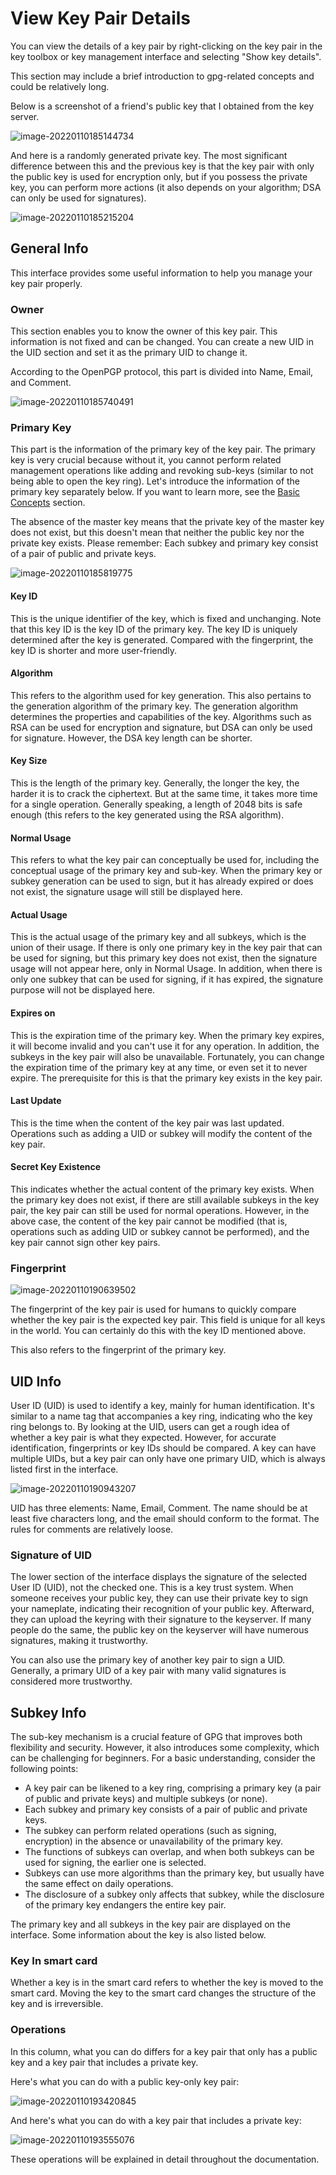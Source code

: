 # View Key Pair Details

You can view the details of a key pair by right-clicking on the key pair in the
key toolbox or key management interface and selecting "Show key details".

This section may include a brief introduction to gpg-related concepts and could
be relatively long.

Below is a screenshot of a friend's public key that I obtained from the key
server.

![image-20220110185144734](https://cdn.bktus.com/wp-content/uploads/2023/08/image-20220110185144734.png)

And here is a randomly generated private key. The most significant difference
between this and the previous key is that the key pair with only the public key
is used for encryption only, but if you possess the private key, you can perform
more actions (it also depends on your algorithm; DSA can only be used for
signatures).

![image-20220110185215204](https://cdn.bktus.com/wp-content/uploads/2023/08/image-20220110185215204.png)

## General Info

This interface provides some useful information to help you manage your key pair
properly.

### Owner

This section enables you to know the owner of this key pair. This information is
not fixed and can be changed. You can create a new UID in the UID section and
set it as the primary UID to change it.

According to the OpenPGP protocol, this part is divided into Name, Email, and
Comment.

![image-20220110185740491](https://cdn.bktus.com/wp-content/uploads/2023/08/image-20220110185740491.png)

### Primary Key

This part is the information of the primary key of the key pair. The primary key
is very crucial because without it, you cannot perform related management
operations like adding and revoking sub-keys (similar to not being able to open
the key ring). Let's introduce the information of the primary key separately
below. If you want to learn more, see the [Basic Concepts](../basic-concepts.md)
section.

The absence of the master key means that the private key of the master key does
not exist, but this doesn't mean that neither the public key nor the private key
exists. Please remember: Each subkey and primary key consist of a pair of public
and private keys.

![image-20220110185819775](https://cdn.bktus.com/wp-content/uploads/2023/08/image-20220110185819775.png)

#### Key ID

This is the unique identifier of the key, which is fixed and unchanging. Note
that this key ID is the key ID of the primary key. The key ID is uniquely
determined after the key is generated. Compared with the fingerprint, the key ID
is shorter and more user-friendly.

#### Algorithm

This refers to the algorithm used for key generation. This also pertains to the
generation algorithm of the primary key. The generation algorithm determines the
properties and capabilities of the key. Algorithms such as RSA can be used for
encryption and signature, but DSA can only be used for signature. However, the
DSA key length can be shorter.

#### Key Size

This is the length of the primary key. Generally, the longer the key, the harder
it is to crack the ciphertext. But at the same time, it takes more time for a
single operation. Generally speaking, a length of 2048 bits is safe enough (this
refers to the key generated using the RSA algorithm).

#### Normal Usage

This refers to what the key pair can conceptually be used for, including the
conceptual usage of the primary key and sub-key. When the primary key or subkey
generation can be used to sign, but it has already expired or does not exist,
the signature usage will still be displayed here.

#### Actual Usage

This is the actual usage of the primary key and all subkeys, which is the union
of their usage. If there is only one primary key in the key pair that can be
used for signing, but this primary key does not exist, then the signature usage
will not appear here, only in Normal Usage. In addition, when there is only one
subkey that can be used for signing, if it has expired, the signature purpose
will not be displayed here.

#### Expires on

This is the expiration time of the primary key. When the primary key expires, it
will become invalid and you can't use it for any operation. In addition, the
subkeys in the key pair will also be unavailable. Fortunately, you can change
the expiration time of the primary key at any time, or even set it to never
expire. The prerequisite for this is that the primary key exists in the key
pair.

#### Last Update

This is the time when the content of the key pair was last updated. Operations
such as adding a UID or subkey will modify the content of the key pair.

#### Secret Key Existence

This indicates whether the actual content of the primary key exists. When the
primary key does not exist, if there are still available subkeys in the key
pair, the key pair can still be used for normal operations. However, in the
above case, the content of the key pair cannot be modified (that is, operations
such as adding UID or subkey cannot be performed), and the key pair cannot sign
other key pairs.

### Fingerprint

![image-20220110190639502](https://cdn.bktus.com/wp-content/uploads/2023/08/image-20220110190639502.png)

The fingerprint of the key pair is used for humans to quickly compare whether
the key pair is the expected key pair. This field is unique for all keys in the
world. You can certainly do this with the key ID mentioned above.

This also refers to the fingerprint of the primary key.

## UID Info

User ID (UID) is used to identify a key, mainly for human identification. It's
similar to a name tag that accompanies a key ring, indicating who the key ring
belongs to. By looking at the UID, users can get a rough idea of whether a key
pair is what they expected. However, for accurate identification, fingerprints
or key IDs should be compared. A key can have multiple UIDs, but a key pair can
only have one primary UID, which is always listed first in the interface.

![image-20220110190943207](https://cdn.bktus.com/wp-content/uploads/2023/08/image-20220110190943207.png)

UID has three elements: Name, Email, Comment. The name should be at least five
characters long, and the email should conform to the format. The rules for
comments are relatively loose.

### Signature of UID

The lower section of the interface displays the signature of the selected User
ID (UID), not the checked one. This is a key trust system. When someone receives
your public key, they can use their private key to sign your nameplate,
indicating their recognition of your public key. Afterward, they can upload the
keyring with their signature to the keyserver. If many people do the same, the
public key on the keyserver will have numerous signatures, making it
trustworthy.

You can also use the primary key of another key pair to sign a UID. Generally, a
primary UID of a key pair with many valid signatures is considered more
trustworthy.

## Subkey Info

The sub-key mechanism is a crucial feature of GPG that improves both flexibility
and security. However, it also introduces some complexity, which can be
challenging for beginners. For a basic understanding, consider the following
points:

- A key pair can be likened to a key ring, comprising a primary key (a pair of
  public and private keys) and multiple subkeys (or none).
- Each subkey and primary key consists of a pair of public and private keys.
- The subkey can perform related operations (such as signing, encryption) in the
  absence or unavailability of the primary key.
- The functions of subkeys can overlap, and when both subkeys can be used for
  signing, the earlier one is selected.
- Subkeys can use more algorithms than the primary key, but usually have the
  same effect on daily operations.
- The disclosure of a subkey only affects that subkey, while the disclosure of
  the primary key endangers the entire key pair.

The primary key and all subkeys in the key pair are displayed on the interface.
Some information about the key is also listed below.

### Key In smart card

Whether a key is in the smart card refers to whether the key is moved to the
smart card. Moving the key to the smart card changes the structure of the key
and is irreversible.

### Operations

In this column, what you can do differs for a key pair that only has a public
key and a key pair that includes a private key.

Here's what you can do with a public key-only key pair:

![image-20220110193420845](https://cdn.bktus.com/wp-content/uploads/2023/08/image-20220110193420845.png)

And here's what you can do with a key pair that includes a private key:

![image-20220110193555076](https://cdn.bktus.com/wp-content/uploads/2023/08/image-20220110193555076.png)

These operations will be explained in detail throughout the documentation.